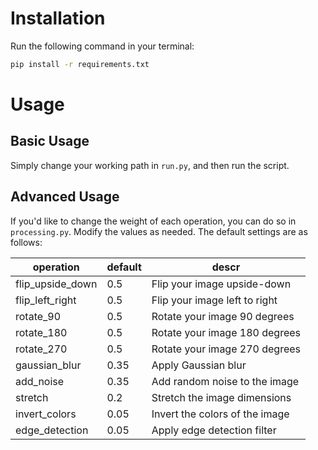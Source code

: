 # Installation
Run the following command in your terminal:
```bash
pip install -r requirements.txt
```

# Usage
## Basic Usage
Simply change your working path in `run.py`, and then run the script.
## Advanced Usage
If you'd like to change the weight of each operation, you can do so in `processing.py`. Modify the values as needed. The default settings are as follows:

| operation        | default | descr                          |
|------------------|---------|--------------------------------|
| flip_upside_down | 0.5     | Flip your image upside-down    |
| flip_left_right  | 0.5     | Flip your image left to right  |
| rotate_90        | 0.5     | Rotate your image 90 degrees   |
| rotate_180       | 0.5     | Rotate your image 180 degrees  |
| rotate_270       | 0.5     | Rotate your image 270 degrees  |
| gaussian_blur    | 0.35    | Apply Gaussian blur            |
| add_noise        | 0.35    | Add random noise to the image  |
| stretch          | 0.2     | Stretch the image dimensions   |
| invert_colors    | 0.05    | Invert the colors of the image |
| edge_detection   | 0.05    | Apply edge detection filter    |

